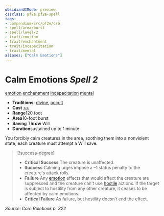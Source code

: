 ```yaml
---
obsidianUIMode: preview
cssclass: pf2e,pf2e-spell
tags:
- compendium/src/pf2e/crb
- spell/area/burst
- spell/level/2
- trait/emotion
- trait/enchantment
- trait/incapacitation
- trait/mental
aliases: ["Calm Emotions"]
---
```

# Calm Emotions *Spell 2*   
[emotion](../../Rules/traits/emotion.md)  [enchantment](../../Rules/traits/enchantment.md)  [incapacitation](../../Rules/traits/incapacitation.md)  [mental](../../Rules/traits/mental.md)  

- **Traditions**: [divine](../../Rules/traits/divine.md), [occult](../../Rules/traits/occult.md)
- **Cast** [>>](../../Rules/core-rulebook/chapter-9-playing-the-game.md#Actions "Two-Action") 
- **Range**120 foot
- **Area**10-foot burst
- **Saving Throw** Will
- **Duration**sustained up to 1 minute

You forcibly calm creatures in the area, soothing them into a nonviolent state; each creature must attempt a Will save.

> [!success-degree] 
> - **Critical Success** The creature is unaffected.
> - **Success** Calming urges impose a –1 status penalty to the creature's attack rolls.
> - **Failure** Any [emotion](../../Rules/traits/emotion.md) effects that would affect the creature are suppressed and the creature can't use [hostile](../../Rules/conditions.md#Hostile) actions. If the target is subject to hostility from any other creature, it ceases to be affected by calm emotions.
> - **Critical Failure** As failure, but hostility doesn't end the effect.

*Source: Core Rulebook p. 322*